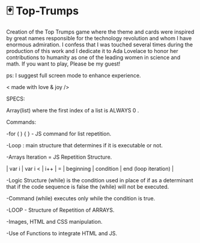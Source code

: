 # 🃏 Top-Trumps

Creation of the Top Trumps game where the theme and cards were inspired by great names responsible for the technology revolution and whom I have enormous admiration. I confess that I was touched several times during the production of this work and I dedicate it to Ada Lovelace to honor her contributions to humanity as one of the leading women in science and math.
If you want to play, Please be my guest!

ps: I suggest full screen mode to enhance experience.

< made with love & joy />



SPECS:

Array(list) where the first index of a list is ALWAYS 0 .

Commands:

-for ( ) { } - JS command for list repetition.

-Loop : main structure that determines if it is executable or not.

-Arrays Iteration = JS Repetition Structure.

| var i | var i < | i++ | = | beginning | condition | end (loop iteration) |

-Logic Structure (while) is the condition used in place of if as a determinant that if the code sequence is false the (while) will not be executed.

-Command (while) executes only while the condition is true.

-LOOP - Structure of Repetition of ARRAYS.

-Images, HTML and CSS manipulation.

-Use of Functions to integrate HTML and JS.
